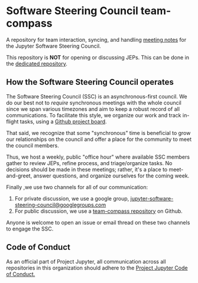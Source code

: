 # Software Steering Council team-compass
A repository for team interaction, syncing, and handling [meeting notes](https://github.com/jupyter/software-steering-council-team-compass/issues/2) for
the Jupyter Software Steering Council.

This repository is **NOT** for opening or discussing JEPs. This can be done in the [dedicated repository](https://github.com/jupyter/enhancement-proposals).

## How the Software Steering Council operates

The Software Steering Council (SSC) is an asynchronous-first council. We do our best not to _require_ synchronous meetings with the whole council since we span various timezones and aim to keep a robust record of all communications. To facilitate this style, we organize our work and track in-flight tasks, using a [Github project board](https://github.com/orgs/jupyter/projects/10/views/1).

That said, we recognize that some "synchronous" time is beneficial to grow our relationships on the council and offer a place for the community to meet the council members.

Thus, we host a weekly, public "office hour" where available SSC members gather to review JEPs, refine process, and triage/organize tasks. No decisions should be made in these meetings; rather, it's a place to meet-and-greet, answer questions, and organize ourselves for the coming week.

Finally ,we use two channels for all of our communication:
1. For private discussion, we use a google group, jupyter-software-steering-council@googlegroups.com
2. For public discussion, we use a [team-compass repository](https://github.com/jupyter/software-steering-council-team-compass) on Github.

Anyone is welcome to open an issue or email thread on these two channels to engage the SSC.

## Code of Conduct
As an official part of Project Jupyter, all communication across all
repositories in this organization should adhere to the
[Project Jupyter Code of Conduct.](https://github.com/jupyter/governance/blob/master/conduct/code_of_conduct.md)

